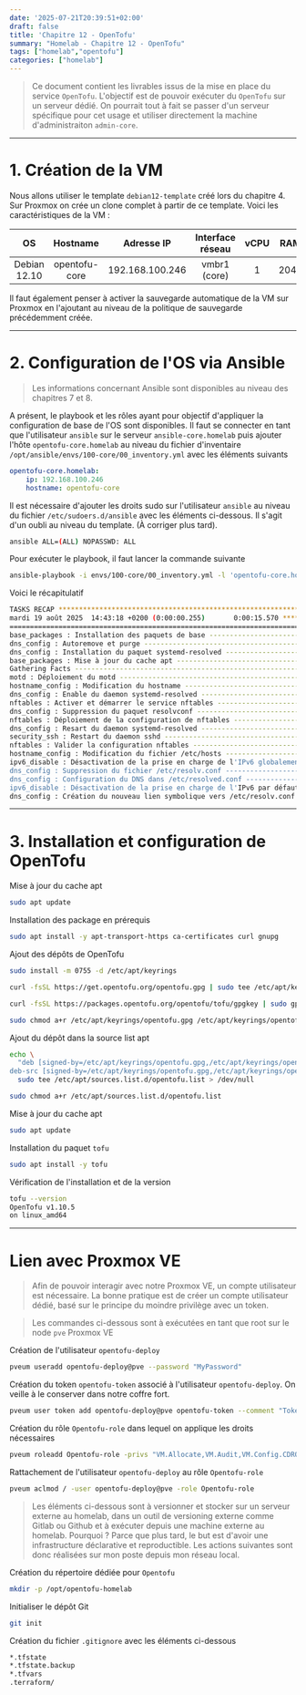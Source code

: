 ```yaml
---
date: '2025-07-21T20:39:51+02:00'
draft: false
title: 'Chapitre 12 - OpenTofu'
summary: "Homelab - Chapitre 12 - OpenTofu"
tags: ["homelab","opentofu"]
categories: ["homelab"]
---
```


> Ce document contient les livrables issus de la mise en place du service `OpenTofu`. L'objectif est de pouvoir exécuter du `OpenTofu` sur un serveur dédié. On pourrait tout à fait se passer d'un serveur spécifique pour cet usage et utiliser directement la machine d'administraiton `admin-core`.

---

# 1. Création de la VM

Nous allons utiliser le template `debian12-template` créé lors du chapitre 4. Sur Proxmox on crée un clone complet à partir de ce template. Voici les caractéristiques de la VM :

| OS      | Hostname     | Adresse IP | Interface réseau | vCPU    | RAM   | Stockage
|:-:    |:-:    |:-:    |:-:    |:-:    |:-:    |:-:
| Debian 12.10     | opentofu-core      | 192.168.100.246    | vmbr1 (core)    | 1     | 2048   | 20Gio

Il faut également penser à activer la sauvegarde automatique de la VM sur Proxmox en l'ajoutant au niveau de la politique de sauvegarde précédemment créée.

---

# 2. Configuration de l'OS via Ansible

> Les informations concernant Ansible sont disponibles au niveau des chapitres 7 et 8.

A présent, le playbook et les rôles ayant pour objectif d'appliquer la configuration de base de l'OS sont disponibles. Il faut se connecter en tant que l'utilisateur `ansible` sur le serveur `ansible-core.homelab` puis ajouter l'hôte `opentofu-core.homelab` au niveau du fichier d'inventaire `/opt/ansible/envs/100-core/00_inventory.yml` avec les éléments suivants

```yml
opentofu-core.homelab:
    ip: 192.168.100.246
    hostname: opentofu-core
```

Il est nécessaire d'ajouter les droits sudo sur l'utilisateur `ansible` au niveau du fichier `/etc/sudoers.d/ansible` avec les éléments ci-dessous. Il s'agit d'un oubli au niveau du template. (À corriger plus tard).

```bash
ansible ALL=(ALL) NOPASSWD: ALL
```

Pour exécuter le playbook, il faut lancer la commande suivante

```bash
ansible-playbook -i envs/100-core/00_inventory.yml -l 'opentofu-core.homelab,' playbooks/00_config_vm.yml
```

Voici le récapitulatif

```bash
TASKS RECAP ***************************************************************************************************************
mardi 19 août 2025  14:43:18 +0200 (0:00:00.255)       0:00:15.570 ************ 
=============================================================================== 
base_packages : Installation des paquets de base ------------------------------------------------------------------- 3.40s
dns_config : Autoremove et purge ----------------------------------------------------------------------------------- 2.38s
dns_config : Installation du paquet systemd-resolved --------------------------------------------------------------- 2.07s
base_packages : Mise à jour du cache apt --------------------------------------------------------------------------- 1.78s
Gathering Facts ---------------------------------------------------------------------------------------------------- 1.06s
motd : Déploiement du motd ----------------------------------------------------------------------------------------- 0.46s
hostname_config : Modification du hostname ------------------------------------------------------------------------- 0.46s
dns_config : Enable du daemon systemd-resolved --------------------------------------------------------------------- 0.39s
nftables : Activer et démarrer le service nftables ----------------------------------------------------------------- 0.39s
dns_config : Suppression du paquet resolvconf ---------------------------------------------------------------------- 0.38s
nftables : Déploiement de la configuration de nftables ------------------------------------------------------------- 0.31s
dns_config : Resart du daemon systemd-resolved --------------------------------------------------------------------- 0.30s
security_ssh : Restart du daemon sshd ------------------------------------------------------------------------------ 0.26s
nftables : Valider la configuration nftables ----------------------------------------------------------------------- 0.21s
hostname_config : Modification du fichier /etc/hosts --------------------------------------------------------------- 0.20s
ipv6_disable : Désactivation de la prise en charge de l'IPv6 globalement ------------------------------------------- 0.20s
dns_config : Suppression du fichier /etc/resolv.conf --------------------------------------------------------------- 0.19s
dns_config : Configuration du DNS dans /etc/resolved.conf ---------------------------------------------------------- 0.19s
ipv6_disable : Désactivation de la prise en charge de l'IPv6 par défaut -------------------------------------------- 0.14s
dns_config : Création du nouveau lien symbolique vers /etc/resolv.conf --------------------------------------------- 0.14s
```

---

# 3. Installation et configuration de OpenTofu

Mise à jour du cache apt

```bash
sudo apt update
```

Installation des package en prérequis

```bash
sudo apt install -y apt-transport-https ca-certificates curl gnupg
```

Ajout des dépôts de OpenTofu

```bash
sudo install -m 0755 -d /etc/apt/keyrings
```

```bash
curl -fsSL https://get.opentofu.org/opentofu.gpg | sudo tee /etc/apt/keyrings/opentofu.gpg >/dev/null
```

```bash
curl -fsSL https://packages.opentofu.org/opentofu/tofu/gpgkey | sudo gpg --no-tty --batch --dearmor -o /etc/apt/keyrings/opentofu-repo.gpg >/dev/null
```

```bash
sudo chmod a+r /etc/apt/keyrings/opentofu.gpg /etc/apt/keyrings/opentofu-repo.gpg
```

Ajout du dépôt dans la source list apt

```bash
echo \
  "deb [signed-by=/etc/apt/keyrings/opentofu.gpg,/etc/apt/keyrings/opentofu-repo.gpg] https://packages.opentofu.org/opentofu/tofu/any/ any main
deb-src [signed-by=/etc/apt/keyrings/opentofu.gpg,/etc/apt/keyrings/opentofu-repo.gpg] https://packages.opentofu.org/opentofu/tofu/any/ any main" | \
  sudo tee /etc/apt/sources.list.d/opentofu.list > /dev/null
```

```bash
sudo chmod a+r /etc/apt/sources.list.d/opentofu.list
```

Mise à jour du cache apt 

```bash
sudo apt update
```

Installation du paquet `tofu`

```bash
sudo apt install -y tofu
```

Vérification de l'installation et de la version

```bash
tofu --version
OpenTofu v1.10.5
on linux_amd64
```

---

# Lien avec Proxmox VE

> Afin de pouvoir interagir avec notre Proxmox VE, un compte utilisateur est nécessaire. La bonne pratique est de créer un compte utilisateur dédié, basé sur le principe du moindre privilège avec un token.

> Les commandes ci-dessous sont à exécutées en tant que root sur le node `pve` Proxmox VE

Création de l'utilisateur `opentofu-deploy`

```bash
pveum useradd opentofu-deploy@pve --password "MyPassword"
```

Création du token `opentofu-token` associé à l'utilisateur `opentofu-deploy`. On veille à le conserver dans notre coffre fort.

```bash
pveum user token add opentofu-deploy@pve opentofu-token --comment "Token OpenTofu" --privsep
```

Création du rôle `Opentofu-role` dans lequel on applique les droits nécessaires

```bash
pveum roleadd Opentofu-role -privs "VM.Allocate,VM.Audit,VM.Config.CDROM,VM.Config.Disk,VM.Config.Network,VM.Config.Options,VM.Monitor,VM.PowerMgmt"
```

Rattachement de l'utilisateur `opentofu-deploy` au rôle `Opentofu-role`

```bash
pveum aclmod / -user opentofu-deploy@pve -role Opentofu-role
```

> Les éléments ci-dessous sont à versionner et stocker sur un serveur externe au homelab, dans un outil de versioning externe comme Gitlab ou Github et à exécuter depuis une machine externe au homelab. Pourquoi ? Parce que plus tard, le but est d'avoir une infrastructure déclarative et reproductible. Les actions suivantes sont donc réalisées sur mon poste depuis mon réseau local.

Création du répertoire dédiée pour `Opentofu`

```bash
mkdir -p /opt/opentofu-homelab
```

Initialiser le dépôt Git

```bash
git init
```

Création du fichier `.gitignore` avec les éléments ci-dessous

```bash
*.tfstate
*.tfstate.backup
*.tfvars
.terraform/
```

